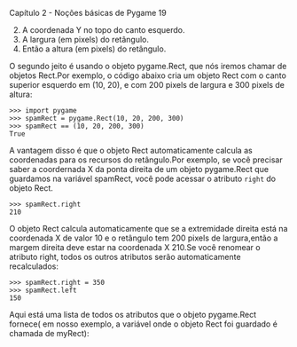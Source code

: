 Capítulo 2 - Noções básicas de Pygame 19

2. A coordenada Y no topo do canto esquerdo.
3. A largura (em pixels) do retângulo.
4. Então a altura (em pixels) do retângulo.

O segundo jeito é usando o objeto pygame.Rect, que nós iremos chamar de objetos Rect.Por exemplo, o código abaixo cria um objeto Rect com o canto
superior esquerdo em (10, 20), e com 200 pixels de largura e 300 pixels de altura:

	>>> import pygame
	>>> spamRect = pygame.Rect(10, 20, 200, 300)
	>>> spamRect == (10, 20, 200, 300)
	True


A vantagem disso é que o objeto Rect automaticamente calcula as coordenadas para os recursos do retângulo.Por exemplo, se você precisar saber a coordernada
X da ponta direita de um objeto pygame.Rect que guardamos na variável spamRect, você pode acessar o atributo `right` do objeto Rect.

	>>> spamRect.right
	210

O objeto Rect calcula automaticamente que se a extremidade direita está na coordenada X de valor 10 e o retângulo tem 200 pixels de largura,então a 
margem direita deve estar na coordenada X 210.Se você renomear o atributo right, todos os outros atributos serão automaticamente recalculados:


	>>> spamRect.right = 350
	>>> spamRect.left
	150

Aqui está uma lista de todos os atributos  que o objeto pygame.Rect fornece( em nosso exemplo, a variável onde o objeto Rect foi guardado é chamada de myRect):
